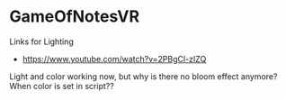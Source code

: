 # GameOfNotesVR


Links for Lighting

- https://www.youtube.com/watch?v=2PBgCl-zIZQ


Light and color working now, but why is there no bloom effect anymore? When color is set in script??
